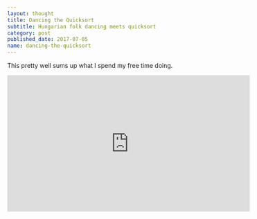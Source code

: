 ```yaml
---
layout: thought
title: Dancing the Quicksort
subtitle: Hungarian folk dancing meets quicksort
category: post
published_date: 2017-07-05
name: dancing-the-quicksort
---
```


This pretty well sums up what I spend my free time doing.

<iframe width="560" height="315"
src="https://www.youtube.com/embed/ywWBy6J5gz8" frameborder="0" allowfullscreen>
</iframe>

